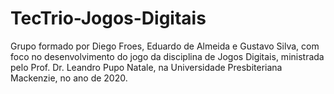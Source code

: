 # TecTrio-Jogos-Digitais

Grupo formado por Diego Froes, Eduardo de Almeida e Gustavo Silva, com foco no desenvolvimento do jogo da disciplina de Jogos Digitais, ministrada pelo Prof. Dr. Leandro Pupo Natale, na Universidade Presbiteriana Mackenzie, no ano de 2020. 

